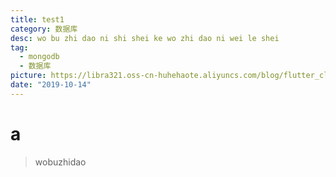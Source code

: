 ```yaml
---
title: test1
category: 数据库
desc: wo bu zhi dao ni shi shei ke wo zhi dao ni wei le shei
tag:
  - mongodb
  - 数据库
picture: https://libra321.oss-cn-huhehaote.aliyuncs.com/blog/flutter_clean_4.png
date: "2019-10-14"
---
```


# a

> wobuzhidao

